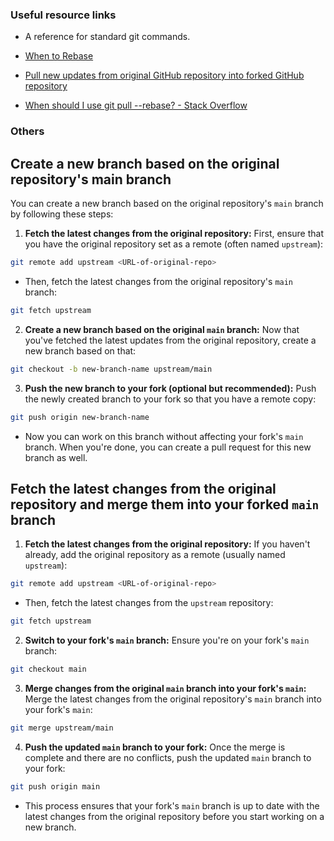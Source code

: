 
### Useful resource links
* A reference for standard git commands.

* [When to Rebase](https://www.bing.com/search?pglt=515&q=is%20git%20pull%20--rebase%20the%20best&cvid=429443f83a6e41bbaf5eab9d3077ca34&gs_lcrp=EgZjaHJvbWUyBggAEEUYOTIGCAEQABhAMgYIAhAAGEAyBggDEAAYQDIGCAQQABhAMgYIBRAAGEAyBggGEAAYQDIGCAcQABhAMgYICBAAGEAyCAgJEOkHGPxV0gEINzQ0OWowajGoAgCwAgA&FORM=ANNAB1&PC=U531)
* [Pull new updates from original GitHub repository into forked GitHub repository](https://stackoverflow.com/questions/3903817/pull-new-updates-from-original-github-repository-into-forked-github-repository)
* [When should I use git pull --rebase? - Stack Overflow](https://stackoverflow.com/questions/2472254/when-should-i-use-git-pull-rebase)


### Others
## Create a new branch based on the original repository's main branch

You can create a new branch based on the original repository's `main` branch by following these steps:

1.  **Fetch the latest changes from the original repository:** First, ensure that you have the original repository set as a remote (often named `upstream`):
    
```bash
git remote add upstream <URL-of-original-repo>
``` 
* Then, fetch the latest changes from the original repository's `main` branch:
    
```bash
git fetch upstream
``` 
    
2.  **Create a new branch based on the original `main` branch:** Now that you've fetched the latest updates from the original repository, create a new branch based on that:
    
```bash
git checkout -b new-branch-name upstream/main
``` 
    
3.  **Push the new branch to your fork (optional but recommended):** Push the newly created branch to your fork so that you have a remote copy:
    
```bash
git push origin new-branch-name
``` 
* Now you can work on this branch without affecting your fork's `main` branch. When you're done, you can create a pull request for this new branch as well.

## Fetch the latest changes from the original repository and merge them into your forked `main` branch

1.  **Fetch the latest changes from the original repository:** If you haven't already, add the original repository as a remote (usually named `upstream`):
    
```bash
git remote add upstream <URL-of-original-repo>
``` 
    
* Then, fetch the latest changes from the `upstream` repository:
    
```bash
git fetch upstream
``` 
    
2.  **Switch to your fork's `main` branch:** Ensure you're on your fork's `main` branch:
    
```bash
git checkout main
``` 
    
3.  **Merge changes from the original `main` branch into your fork's `main`:** Merge the latest changes from the original repository's `main` branch into your fork's `main`:
    
```bash
git merge upstream/main
``` 
    
4.  **Push the updated `main` branch to your fork:** Once the merge is complete and there are no conflicts, push the updated `main` branch to your fork:
    
```bash
git push origin main
``` 
* This process ensures that your fork's `main` branch is up to date with the latest changes from the original repository before you start working on a new branch.
